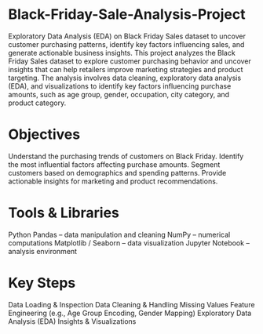 # Black-Friday-Sale-Analysis-Project
Exploratory Data Analysis (EDA) on Black Friday Sales dataset to uncover customer purchasing patterns, identify key factors influencing sales, and generate actionable business insights.
This project analyzes the Black Friday Sales dataset to explore customer purchasing behavior and uncover insights that can help retailers improve marketing strategies and product targeting.
The analysis involves data cleaning, exploratory data analysis (EDA), and visualizations to identify key factors influencing purchase amounts, such as age group, gender, occupation, city category, and product category.

# Objectives
Understand the purchasing trends of customers on Black Friday.
Identify the most influential factors affecting purchase amounts.
Segment customers based on demographics and spending patterns.
Provide actionable insights for marketing and product recommendations.

# Tools & Libraries
Python
Pandas – data manipulation and cleaning
NumPy – numerical computations
Matplotlib / Seaborn – data visualization
Jupyter Notebook – analysis environment

# Key Steps
Data Loading & Inspection
Data Cleaning & Handling Missing Values
Feature Engineering (e.g., Age Group Encoding, Gender Mapping)
Exploratory Data Analysis (EDA)
Insights & Visualizations
